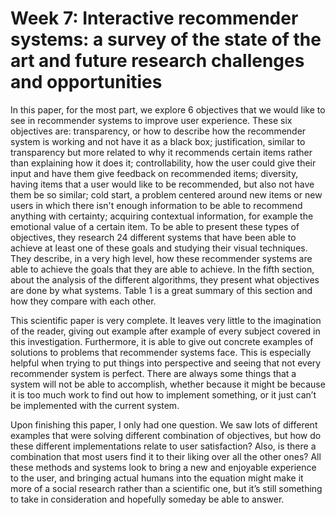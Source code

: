 # Week 7: Interactive recommender systems: a survey of the state of the art and future research challenges and opportunities

In this paper, for the most part, we explore 6 objectives that we would like to see in recommender systems to improve user experience. These six objectives are: transparency, or how to describe how the recommender system is working and not have it as a black box; justification, similar to transparency but more related to why it recommends certain items rather than explaining how it does it; controllability, how the user could give their input and have them give feedback on recommended items; diversity, having items that a user would like to be recommended, but also not have them be so similar; cold start, a problem centered around new items or new users in which there isn't enough information to be able to recommend anything with certainty; acquiring contextual information, for example the emotional value of a certain item. To be able to present these types of objectives, they research 24 different systems that have been able to achieve at least one of these goals and studying their visual techniques. They describe, in a very high level, how these recommender systems are able to achieve the goals that they are able to achieve. In the fifth section, about the analysis of the different algorithms, they present what objectives are done by what systems. Table 1 is a great summary of this section and how they compare with each other. 

This scientific paper is very complete. It leaves very little to the imagination of the reader, giving out example after example of every subject covered in this investigation. Furthermore, it is able to give out concrete examples of solutions to problems that recommender systems face. This is especially helpful when trying to put things into perspective and seeing that not every recommender system is perfect. There are always some things that a system will not be able to accomplish, whether because it might be because it is too much work to find out how to implement something, or it just can’t be implemented with the current system.

Upon finishing this paper, I only had one question. We saw lots of different examples that were solving different combination of objectives, but how do these different implementations relate to user satisfaction? Also, is there a combination that most users find it to their liking over all the other ones? All these methods and systems look to bring a new and enjoyable experience to the user, and bringing actual humans into the equation might make it more of a social research rather than a scientific one, but it’s still something to take in consideration and hopefully someday be able to answer. 

